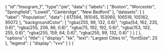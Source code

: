

<Chart>
	{ "id":"hisogram_1", "type":"pie",
"data":{
"labels": [
"Boston",
"Worcester",
"Springfield",
"Lowell",
"Cambridge",
"New Bedford"
],
"datasets": [
{
"label": "Population",
"data": [
617594,
181045,
153060,
106519,
105162,
95072
],
"backgroundColor": [
"rgba(255, 99, 132, 0.6)",
"rgba(54, 162, 235, 0.6)",
"rgba(255, 206, 86, 0.6)",
"rgba(75, 192, 192, 0.6)",
"rgba(153, 102, 255, 0.6)",
"rgba(255, 159, 64, 0.6)",
"rgba(255, 99, 132, 0.6)"
]
}
]
},
"options":{
"title": {
"display": "kk",
"text": "Largest Cities In",
"fontSize": 25
},
"legend": {
"display": "vvv"
}
}
}
</Chart>
